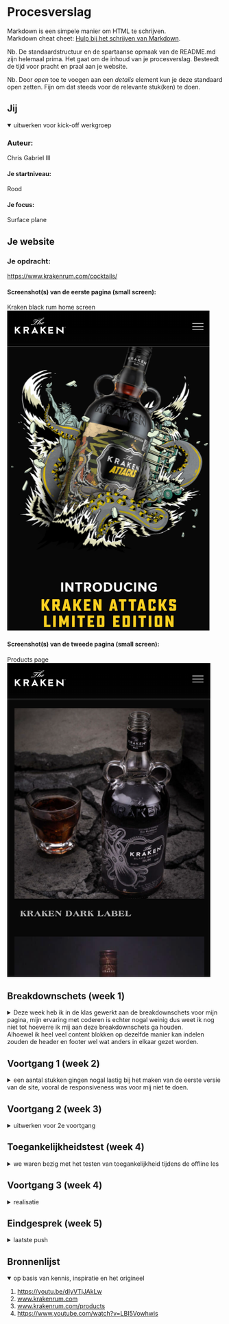 # Procesverslag
Markdown is een simpele manier om HTML te schrijven.  
Markdown cheat cheet: [Hulp bij het schrijven van Markdown](https://github.com/adam-p/markdown-here/wiki/Markdown-Cheatsheet).

Nb. De standaardstructuur en de spartaanse opmaak van de README.md zijn helemaal prima. Het gaat om de inhoud van je procesverslag. Besteedt de tijd voor pracht en praal aan je website.

Nb. Door *open* toe te voegen aan een *details* element kun je deze standaard open zetten. Fijn om dat steeds voor de relevante stuk(ken) te doen.





## Jij

<details open>
<summary>uitwerken voor kick-off werkgroep</summary>

### Auteur:
Chris Gabriel III

#### Je startniveau:
Rood

#### Je focus:
Surface plane
 
</details>





## Je website



### Je opdracht:
https://www.krakenrum.com/cocktails/

#### Screenshot(s) van de eerste pagina (small screen): 
Kraken black rum home screen
<img src="readimages/smallscreen.png">

#### Screenshot(s) van de tweede pagina (small screen):
Products page
<img src="readimages/productssmallscreen.png">
 
</details>





## Breakdownschets (week 1)

<details>
<summary>Deze week heb ik in de klas gewerkt aan de breakdownschets voor mijn pagina, mijn ervaring met coderen is echter nogal weinig dus weet ik nog niet tot hoeverre ik mij
aan deze breakdownschets ga houden.</summary>

### de hele pagina: 
<img src="readimages/breakdownschets.jpg">


### Footer
<img src="readimages/dynamicbreakdown.png">

</details>
Alhoewel ik heel veel content blokken op dezelfde manier kan indelen zouden de header en footer wel wat anders in elkaar gezet worden.




## Voortgang 1 (week 2)

<details>
<summary>een aantal stukken gingen nogal lastig bij het maken van de eerste versie van de site, vooral de responsiveness was voor mij niet te doen.</summary>

### Stand van zaken
De look and feel van de site had ik wel snel te pakken, ook omdat de afbeeldingen op de site makkelijk te downloaden waren, de kleuren en fonts moest ik nog wel even voor zoeken.



</details>





## Voortgang 2 (week 3)

<details>
<summary>uitwerken voor 2e voortgang</summary>

### Stand van zaken
Robert heeft nog naar mijn site gekeken, hij merkte een paar dingen op:
de header kan in een <header> tag geplaatst worden, de images hadden nog geen alt tags, een aantal typfouten waren gemaakt en ik had de JS tag nog niet onderaan,
er moest ook nog wel aardig wat gedaan worden aangezien ik nog een beetje achter liep
<img src="readimages/week2.png">
<img src="readimages/week2code.png">

</details>





## Toegankelijkheidstest (week 4)

<details>
<summary>we waren bezig met het testen van toegankelijkheid tijdens de offline les</summary>

### Bevindingen
Lijst met je bevindingen die in de test naar voren kwamen:

#### Screenreader
De screenreader pakte goed mijn website op, alleen waren er soms afbeeldingen die nog niet duidelijke namen hadden.
Dit kon makkelijk opgelost worden door de image een andere alt text te geven.


#### weinig zicht
kwa leesbaarheid hield de site het best goed op, dat kwam ook omdat het contrast tussen de achtergrond en text vrij hoog staat.


#### zichtbrillen
de enige bril die ervoor zorgte dat de site wat moeilijker te lezen werdt, was degene die witte tekst nogal wazig maakte, alleen
was het alsnog wel te lezen.


#### spiertrekkingen
dit apparaat vond ik nogal amuserend, dus heb ik langer dan de brillen getest, op elke stand was de website nog aardig te gebruiken,
alhoewel dit ook wel komt door het feit dat je voornamelijk omlaag aan het scrollen bent, het gebruiken van de hamburger menu is wel wat lastiger
als je je hand niet stil kan houden.

</details>





## Voortgang 3 (week 4)

<details>
<summary>realisatie</summary>

### Stand van zaken
Deze feedbackronde kwam ik terug met een hamburger menu die niet functioneerde en nog wat extra content blokken, veel had ik ook weer niet dat ik kon laten zien.





### Verslag van meeting
omdat er weinig nieuw was aan de site, kon Robert me ook niet veel feedback geven, hij had nog wel gedemonstreerd hoe de hamburger menu in de header kon.

</details>





## Eindgesprek (week 5)

<details>
<summary>laatste push</summary>

### Stand van zaken
Voor de laatste sprint die ik moest nemen heb ik een aantal dagen flink de tijd genomen om mijn vorige fouten te verbeteren en de site op te vullen.
zo heb ik gezorgt dat alle content blokken nu in de sections met flex gepositioneerd zijn ipv. position absolutes enz. Ook heb ik de hamburger menu een 
werkende functie gegeven en de animatie nog een ease in en out gegeven (die ontbrak nog) tot slot heb ik de 2de pagina uitgewerkt en de footer toegevoegd.

ik ben uiteindelijk vrij tevreden met mijn uitgewerkte site, ik heb ook mijzelf wel uitgedaagt met hoe weinig ervaring ik van coderen heb, om er toch iets
volledigs van te maken.

### Screenshot(s)

<img src="readimages/eind1.png">
<img src="readimages/eind1.5.png">
<img src="readimages/eind2.png">
</details>





## Bronnenlijst

<details open>
<summary>op basis van kennis, inspiratie en het origineel</summary>



1. https://youtu.be/dIyVTjJAkLw
2. www.krakenrum.com
3. www.krakenrum.com/products
4. https://www.youtube.com/watch?v=LBI5Vowhwis

</details>